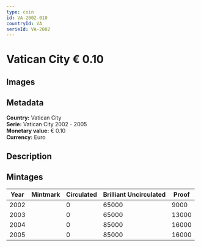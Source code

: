 ```yaml
---
type: coin
id: VA-2002-010
countryId: VA
serieId: VA-2002
---
```


# Vatican City € 0.10

## Images


## Metadata

**Country:** Vatican City\
**Serie:** Vatican City 2002 - 2005\
**Monetary value:** € 0.10\
**Currency:** Euro

## Description


## Mintages

| Year | Mintmark | Circulated | Brilliant Uncirculated | Proof |
| ---- | -------- | ---------- | ---------------------- | ----- |
| 2002 |  | 0| 65000 | 9000 |
| 2003 |  | 0| 65000 | 13000 |
| 2004 |  | 0| 85000 | 16000 |
| 2005 |  | 0| 85000 | 16000 |
